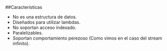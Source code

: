 ##Características

- No es una estructura de datos.<!-- .element: class="fragment" -->
- Diseñados para utilizar lambdas.<!-- .element: class="fragment" -->
- No soportan acceso indexado.<!-- .element: class="fragment" -->
- Paralelizables.<!-- .element: class="fragment" -->
- Soportan comportamiento perezoso (Como vimos en el caso del stream
infinito).<!-- .element: class="fragment" -->
